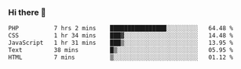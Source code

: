 ### Hi there 🌱
<!--START_SECTION:waka-->

```txt
PHP          7 hrs 2 mins    ████████████████░░░░░░░░░   64.48 %
CSS          1 hr 34 mins    ███▓░░░░░░░░░░░░░░░░░░░░░   14.48 %
JavaScript   1 hr 31 mins    ███▒░░░░░░░░░░░░░░░░░░░░░   13.95 %
Text         38 mins         █▒░░░░░░░░░░░░░░░░░░░░░░░   05.95 %
HTML         7 mins          ▒░░░░░░░░░░░░░░░░░░░░░░░░   01.12 %
```

<!--END_SECTION:waka-->
<!--
**Dieg0raf/Dieg0raf** is a ✨ _special_ ✨ repository because its `README.md` (this file) appears on your GitHub profile.

Here are some ideas to get you started:

- 🔭 I’m currently working on ...
- 🌱 I’m currently learning ...
- 👯 I’m looking to collaborate on ...
- 🤔 I’m looking for help with ...
- 💬 Ask me about ...
- 📫 How to reach me: ...
- 😄 Pronouns: ...
- ⚡ Fun fact: ...
-->
